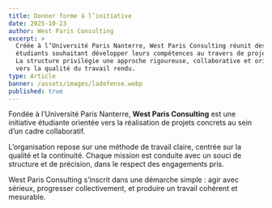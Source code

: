 ```yaml
---
title: Donner forme à l’initiative
date: 2025-10-23
author: West Paris Consulting
excerpt: >
  Créée à l’Université Paris Nanterre, West Paris Consulting réunit des
  étudiants souhaitant développer leurs compétences au travers de projets réels.
  La structure privilégie une approche rigoureuse, collaborative et orientée
  vers la qualité du travail rendu.
type: Article
banner: /assets/images/ladefense.webp
published: true
---
```

Fondée à l’Université Paris Nanterre, **West Paris Consulting** est une initiative étudiante orientée vers la réalisation de projets concrets au sein d’un cadre collaboratif.

L’organisation repose sur une méthode de travail claire, centrée sur la qualité et la continuité. Chaque mission est conduite avec un souci de structure et de précision, dans le respect des engagements pris.

West Paris Consulting s’inscrit dans une démarche simple : agir avec sérieux, progresser collectivement, et produire un travail cohérent et mesurable.